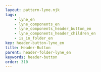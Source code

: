```yaml
---
layout: pattern-lyne.njk
tags: 
    - lyne_en
    - lyne_components_en
    - lyne_components_header_button_en
    - lyne_components_header_children_en
    - is_in_folder_en
key: header-button-lyne_en
title: Header-Button
parent: header-folder-lyne_en
keywords: header-button
order: 310
---
```

